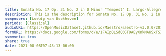 ```yaml
---
title: Sonata No. 17 Op. 31 No. 2 in D Minor "Tempest" I. Largo-Allegro (6)
description: This is the description for Sonata No. 17 Op. 31 No. 2 in D Minor "Tempest" I. Largo-Allegro by Ludwig van Beethoven
composers: [Ludwig van Beethoven]
periods: [Classical]
audioURL: https://OpenMusicDataset.github.io/Maestro/maestro-v3.0.0/2017/MIDI-Unprocessed_053_PIANO053_MID--AUDIO-split_07-06-17_Piano-e_3-04_wav--3.midi
formURL: https://docs.google.com/forms/d/e/1FAIpQLSdQSGT9AEyXnkMAKSxTSI7XLuZz2_RaodRupF603RJskNw7Zw/viewform
comments: true
share: true
date: 2021-08-08T07:43:13-06:00
---
```

